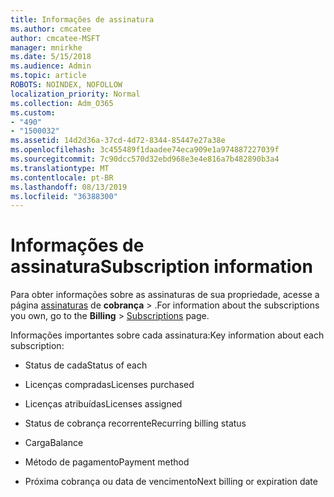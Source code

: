 ```yaml
---
title: Informações de assinatura
ms.author: cmcatee
author: cmcatee-MSFT
manager: mnirkhe
ms.date: 5/15/2018
ms.audience: Admin
ms.topic: article
ROBOTS: NOINDEX, NOFOLLOW
localization_priority: Normal
ms.collection: Adm_O365
ms.custom:
- "490"
- "1500032"
ms.assetid: 14d2d36a-37cd-4d72-8344-85447e27a38e
ms.openlocfilehash: 3c455489f1daadee74eca909e1a974887227039f
ms.sourcegitcommit: 7c90dcc570d32ebd968e3e4e816a7b482890b3a4
ms.translationtype: MT
ms.contentlocale: pt-BR
ms.lasthandoff: 08/13/2019
ms.locfileid: "36388300"
---
```

# <a name="subscription-information"></a><span data-ttu-id="d83a2-102">Informações de assinatura</span><span class="sxs-lookup"><span data-stu-id="d83a2-102">Subscription information</span></span>

<span data-ttu-id="d83a2-103">Para obter informações sobre as assinaturas de sua propriedade, acesse a página [assinaturas](https://go.microsoft.com/fwlink/p/?linkid=842054) de **cobrança** \> .</span><span class="sxs-lookup"><span data-stu-id="d83a2-103">For information about the subscriptions you own, go to the **Billing** \> [Subscriptions](https://go.microsoft.com/fwlink/p/?linkid=842054) page.</span></span>
  
<span data-ttu-id="d83a2-104">Informações importantes sobre cada assinatura:</span><span class="sxs-lookup"><span data-stu-id="d83a2-104">Key information about each subscription:</span></span>
  
- <span data-ttu-id="d83a2-105">Status de cada</span><span class="sxs-lookup"><span data-stu-id="d83a2-105">Status of each</span></span>

- <span data-ttu-id="d83a2-106">Licenças compradas</span><span class="sxs-lookup"><span data-stu-id="d83a2-106">Licenses purchased</span></span>

- <span data-ttu-id="d83a2-107">Licenças atribuídas</span><span class="sxs-lookup"><span data-stu-id="d83a2-107">Licenses assigned</span></span>

- <span data-ttu-id="d83a2-108">Status de cobrança recorrente</span><span class="sxs-lookup"><span data-stu-id="d83a2-108">Recurring billing status</span></span>

- <span data-ttu-id="d83a2-109">Carga</span><span class="sxs-lookup"><span data-stu-id="d83a2-109">Balance</span></span>

- <span data-ttu-id="d83a2-110">Método de pagamento</span><span class="sxs-lookup"><span data-stu-id="d83a2-110">Payment method</span></span>

- <span data-ttu-id="d83a2-111">Próxima cobrança ou data de vencimento</span><span class="sxs-lookup"><span data-stu-id="d83a2-111">Next billing or expiration date</span></span>